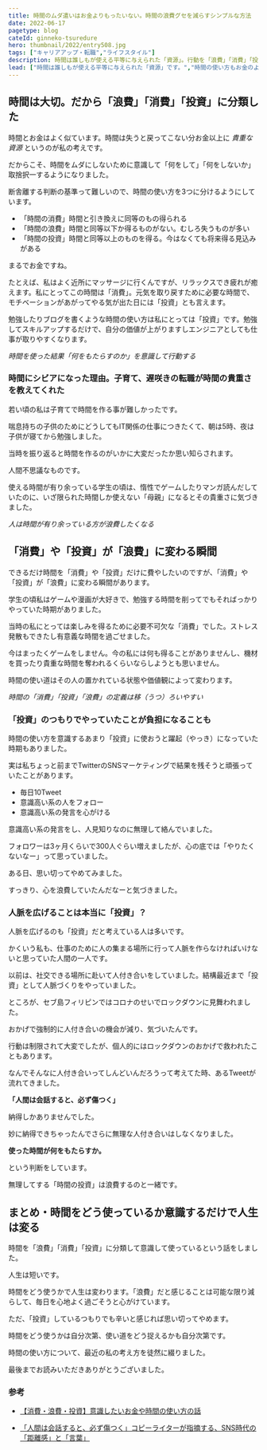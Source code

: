 ```yaml
---
title: 時間のムダ遣いはお金よりもったいない。時間の浪費グセを減らすシンプルな方法
date: 2022-06-17
pagetype: blog
cateId: ginneko-tsuredure
hero: thumbnail/2022/entry508.jpg
tags: ["キャリアアップ・転職","ライフスタイル"]
description: 時間は誰しもが使える平等に与えられた「資源」。行動を「浪費」「消費」「投資」の3つに分類して行動の取捨択一。断舎離してセブに来た海外ノマドの私が、時間の使い方を変えたらもっと人生が楽になったお話。
lead: ["時間は誰しもが使える平等に与えられた「資源」です。","時間の使い方もお金のように「浪費」「消費」「投資」の3つに分類してみると、行動の取捨択一しやすくなります。","たくさんの「もの」や「こと」を断舎離してセブに来た海外ノマドの私が、時間の使い方を変えたらもっと人生が楽になったお話をします。"]
---
```


## 時間は大切。だから「浪費」「消費」「投資」に分類した
時間とお金はよく似ています。時間は失うと戻ってこない分お金以上に *貴重な資源* というのが私の考えです。

だからこそ、時間をムダにしないために意識して「何をして」「何をしないか」取捨択一するようになりました。

断舎離する判断の基準って難しいので、時間の使い方を3つに分けるようにしています。

* 「時間の消費」時間と引き換えに同等のもの得られる
* 「時間の浪費」時間と同等以下か得るものがない。むしろ失うものが多い
* 「時間の投資」時間と同等以上のものを得る。今はなくても将来得る見込みがある

まるでお金ですね。

たとえば、私はよく近所にマッサージに行くんですが、リラックスでき疲れが癒えます。私にとってこの時間は「消費」。元気を取り戻すために必要な時間で、モチベーションがあがってやる気が出た日には「投資」とも言えます。

勉強したりブログを書くような時間の使い方は私にとっては「投資」です。勉強してスキルアップするだけで、自分の価値が上がりますしエンジニアとしても仕事が取りやすくなります。

<div class="gray-box"><p><em>時間を使った結果「何をもたらすのか」を意識して行動する</em></p></div>

### 時間にシビアになった理由。子育て、遅咲きの転職が時間の貴重さを教えてくれた
若い頃の私は子育てで時間を作る事が難しかったです。

喘息持ちの子供のためにどうしてもIT関係の仕事につきたくて、朝は5時、夜は子供が寝てから勉強しました。

当時を振り返ると時間を作るのがいかに大変だったか思い知らされます。

人間不思議なものです。

使える時間が有り余っている学生の頃は、惰性でゲームしたりマンガ読んだしていたのに、いざ限られた時間しか使えない「母親」になるとその貴重さに気づきました。

<div class="gray-box"><p><em>人は時間が有り余っている方が浪費したくなる</em></p></div>

## 「消費」や「投資」が「浪費」に変わる瞬間
できるだけ時間を「消費」や「投資」だけに費やしたいのですが、「消費」や「投資」が「浪費」に変わる瞬間があります。

学生の頃私はゲームや漫画が大好きで、勉強する時間を削ってでもそればっかりやっていた時期がありました。

当時の私にとっては楽しみを得るために必要不可欠な「消費」でした。ストレス発散もできたし有意義な時間を過ごせました。

今はまったくゲームをしません。今の私には何も得ることがありませんし、機材を買ったり貴重な時間を奪われるくらいならしようとも思いません。

時間の使い道はその人の置かれている状態や価値観によって変わります。

<div class="gray-box"><p><em>時間の「消費」「投資」「浪費」の定義は移（うつ）ろいやすい</em></p></div>

### 「投資」のつもりでやっていたことが負担になることも
時間の使い方を意識するあまり「投資」に使おうと躍起（やっき）になっていた時期もありました。

実は私ちょっと前までTwitterのSNSマーケティングで結果を残そうと頑張っていたことがあります。

* 毎日10Tweet
* 意識高い系の人をフォロー
* 意識高い系の発言を心がける

意識高い系の発言をし、人見知りなのに無理して絡んでいました。

フォロワーは3ヶ月くらいで300人ぐらい増えましたが、心の底では「やりたくないなー」って思っていました。

ある日、思い切ってやめてみました。

<msg txt="あっさり辞めたら心が軽くなりました！！"></msg>

すっきり、心を浪費していたんだなーと気づきました。

### 人脈を広げることは本当に「投資」？
人脈を広げるのも「投資」だと考えている人は多いです。

かくいう私も、仕事のために人の集まる場所に行って人脈を作らなければいけないと思っていた人間の一人です。

<msg txt="人脈を広げるということは、お金も時間も使います。"></msg>

以前は、社交できる場所に赴いて人付き合いをしていました。結構最近まで「投資」として人脈づくりをやっていました。

ところが、セブ島フィリピンではコロナのせいでロックダウンに見舞われました。

おかげで強制的に人付き合いの機会が減り、気づいたんです。

<msg txt="人付き合いしないとなんてラクなんだ！！"></msg>

行動は制限されて大変でしたが、個人的にはロックダウンのおかげで救われたこともあります。

なんでそんなに人付き合いってしんどいんだろうって考えてた時、あるTweetが流れてきました。

**「人間は会話すると、必ず傷つく」**

納得しかありませんでした。

妙に納得できちゃったんでさらに無理な人付き合いはしなくなりました。

**使った時間が何をもたらすか。**

<msg txt="得るものと失うものを天秤にかけて負担のほうが大きければやらない"></msg>

という判断をしています。

無理してする「時間の投資」は浪費するのと一緒です。

## まとめ・時間をどう使っているか意識するだけで人生は変る
時間を「浪費」「消費」「投資」に分類して意識して使っているという話をしました。

人生は短いです。

時間をどう使うかで人生は変わります。「浪費」だと感じることは可能な限り減らして、毎日を心地よく過ごそうと心がけています。

ただ、「投資」しているつもりでも辛いと感じれば思い切ってやめます。

時間をどう使うかは自分次第、使い道をどう捉えるかも自分次第です。

時間の使い方について、最近の私の考え方を徒然に綴りました。

最後までお読みいただきありがとうございました。

### 参考

* [【消費・浪費・投資】意識したいお金や時間の使い方の話](https://note.com/narashika/n/ncb272a3fb2be)

* [「人間は会話すると、必ず傷つく」コピーライターが指摘する、SNS時代の「距離感」と「言葉」](https://logmi.jp/business/articles/325276)
